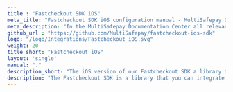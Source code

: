 ```yaml
---
title : "Fastcheckout SDK iOS"
meta_title: "Fastcheckout SDK iOS configuration manual - MultiSafepay Documentation Center"
meta_description: "In the MultiSafepay Documentation Center all relevant information regarding our Plugins and API. As well as Support pages for Payment Method, Tools and General Questions. You can also find the contact details of our Support Team and Integration Team."
github_url : "https://github.com/MultiSafepay/fastcheckout-ios-sdk"
logo: "/logo/Integrations/Fastcheckout_iOS.svg"
weight: 20
title_short: "Fastcheckout iOS"
layout: 'single'
manual: "."
description_short: "The iOS version of our Fastcheckout SDK a library that you can integrate into a application to provide a connection to MultiSafepay services."
description: "The Fastcheckout SDK is a library that you can integrate into your native Android, iOS and/or React Native application providing connection to MultiSafepay services. The Fastcheckout SDK adds a smooth, fast and native checkout experience to your mobile app, and by storing and reusing data it is the fastest checkout process available for shopping apps)."
---
```

